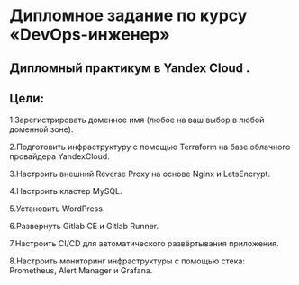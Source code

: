 # Дипломное задание по курсу «DevOps-инженер»

## Дипломный практикум в Yandex Cloud .

## Цели:

1.Зарегистрировать доменное имя (любое на ваш выбор в любой доменной зоне).

2.Подготовить инфраструктуру с помощью Terraform на базе облачного провайдера YandexCloud.

3.Настроить внешний Reverse Proxy на основе Nginx и LetsEncrypt.

4.Настроить кластер MySQL.

5.Установить WordPress.

6.Развернуть Gitlab CE и Gitlab Runner.

7.Настроить CI/CD для автоматического развёртывания приложения.

8.Настроить мониторинг инфраструктуры с помощью стека: Prometheus, Alert Manager и Grafana.

